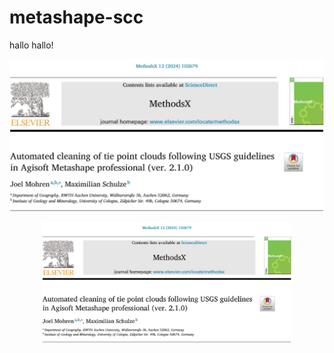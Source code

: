 # metashape-scc


hallo hallo!

![Paper](/images/Title.JPG?raw=true "Optional Title")

<div align="center">
    <img src="/images/Title.JPG" width="400px"</img> 
</div>
